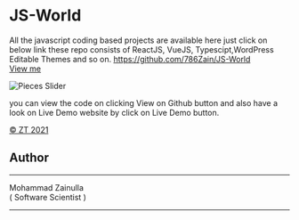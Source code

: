 # JS-World

All the javascript coding based projects are available here just click on below link these repo consists of ReactJS, VueJS, Typescipt,WordPress Editable Themes and so on.
https://github.com/786Zain/JS-World<br />
[View me](https://786zain.github.io/JS-World/)

![Pieces Slider](https://786zain.github.io/JS-World/)

you can view the code on clicking View on Github button and also have a look on Live Demo website by click on Live Demo button.

[© ZT 2021](https://786zain.github.io/JS-World/)

## Author

---

Mohammad Zainulla <br />
( Software Scientist )

---
